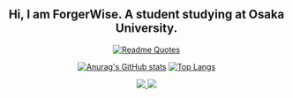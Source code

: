 <div align="center">

## Hi, I am ForgerWise. A student studying at Osaka University.

[![Readme Quotes](https://quotes-github-readme.vercel.app/api?type=horizontal&theme=dark)](https://github.com/piyushsuthar/github-readme-quotes)

[![Anurag's GitHub stats](https://github-readme-stats.vercel.app/api?username=ForgerWise&show_icons=true&layout=compact&hide=issues&line_height=24)](https://github.com/ForgerWise/github-readme-stats)
[![Top Langs](https://github-readme-stats.vercel.app/api/top-langs/?username=ForgerWise&layout=compact&hide=c%2B%2B)](https://github.com/ForgerWise/github-readme-stats)

<a href="https://github.com/ForgerWise/battlesnake-duel">
  <img src="https://github-readme-stats.vercel.app/api/pin/?username=ForgerWise&repo=battlesnake-duel" />
</a>
<a href="https://github.com/ForgerWise/battlesnake-solo">
  <img src="https://github-readme-stats.vercel.app/api/pin/?username=ForgerWise&repo=battlesnake-solo" />
</a>

</div>
